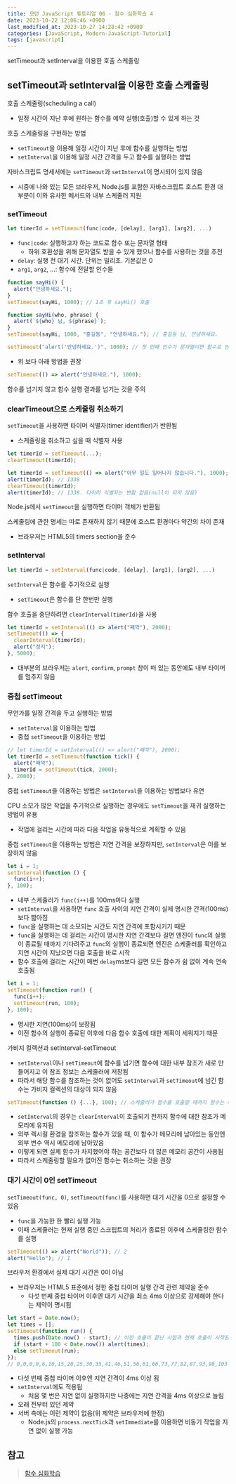 ```yaml
---
title: 모던 JavaScript 튜토리얼 06 - 함수 심화학습 4
date: 2023-10-22 12:06:46 +0900
last_modified_at: 2023-10-27 14:28:42 +0900
categories: [JavaScript, Modern-JavaScript-Tutorial]
tags: [javascript]
---
```


setTimeout과 setInterval을 이용한 호출 스케줄링

## setTimeout과 setInterval을 이용한 호출 스케줄링

호출 스케줄링(scheduling a call)

- 일정 시간이 지난 후에 원하는 함수를 예약 실행(호출)할 수 있게 하는 것

호출 스케줄링을 구현하는 방법

- `setTimeout`을 이용해 일정 시간이 지난 후에 함수를 실행하는 방법
- `setInterval`을 이용해 일정 시간 간격을 두고 함수를 실행하는 방법

자바스크립트 명세서에는 `setTimeout`과 `setInterval`이 명시되어 있지 않음

- 시중에 나와 있는 모든 브라우저, Node.js를 포함한 자바스크립트 호스트 환경 대부분이 이와 유사한 메서드와 내부 스케줄러 지원

### setTimeout

```javascript
let timerId = setTimeout(func|code, [delay], [arg1], [arg2], ...)
```

- `func|code`: 실행하고자 하는 코드로 함수 또는 문자열 형태
  - 하위 호환성을 위해 문자열도 받을 수 있게 했으나 함수를 사용하는 것을 추천
- `delay`: 실행 전 대기 시간. 단위는 밀리초. 기본값은 0
- `arg1`, `arg2`, ...: 함수에 전달할 인수들

```javascript
function sayHi() {
  alert("안녕하세요.");
}
setTimeout(sayHi, 1000); // 1초 후 sayHi() 호출
```

```javascript
function sayHi(who, phrase) {
  alert(`${who} 님, ${phrase}`);
}
setTimeout(sayHi, 1000, "홍길동", "안녕하세요."); // 홍길동 님, 안녕하세요.
```

```javascript
setTimeout("alert('안녕하세요.')", 1000); // 첫 번째 인수가 문자열이면 함수로 만듦
```

- 위 보다 아래 방법을 권장

```javascript
setTimeout(() => alert("안녕하세요."), 1000);
```

함수를 넘기지 않고 함수 실행 결과를 넘기는 것을 주의

### clearTimeout으로 스케줄링 취소하기

`setTimeout`을 사용하면 타이머 식별자(timer identifier)가 반환됨

- 스케줄링을 취소하고 싶을 때 식별자 사용

```javascript
let timerId = setTimeout(...);
clearTimeout(timerId);
```

```javascript
let timerId = setTimeout(() => alert("아무 일도 일어나지 않습니다."), 1000);
alert(timerId); // 1338
clearTimeout(timerId);
alert(timerId); // 1338. 타이머 식별자는 변함 없음(null이 되지 않음)
```

Node.js에서 `setTimeout`을 실행하면 타이머 객체가 반환됨

스케줄링에 관한 명세는 따로 존재하지 않기 때문에 호스트 환경마다 약간의 차이 존재

- 브라우저는 HTML5의 timers section을 준수

### setInterval

```javascript
let timerId = setInterval(func|code, [delay], [arg1], [arg2], ...)
```

`setInterval`은 함수를 주기적으로 실행

- `setTimeout`은 함수를 단 한번만 실행

함수 호출을 중단하려면 `clearInterval(timerId)`을 사용

```javascript
let timerId = setInterval(() => alert("째깍"), 2000);
setTimeout(() => {
  clearInterval(timerId);
  alert("정지");
}, 5000);
```

- 대부분의 브라우저는 `alert`, `confirm`, `prompt` 창이 떠 있는 동안에도 내부 타이머를 멈추지 않음

### 중첩 setTimeout

무언가를 일정 간격을 두고 실행하는 방법

- `setInterval`을 이용하는 방법
- 중첩 `setTimeout`을 이용하는 방법

```javascript
// let timerId = setInterval(() => alert("째깍"), 2000);
let timerId = setTimeout(function tick() {
  alert("째깍");
  timerId = setTimeout(tick, 2000);
}, 2000);
```

중첩 `setTimeout`을 이용하는 방법은 `setInterval`을 이용하는 방법보다 유연

CPU 소모가 많은 작업을 주기적으로 실행하는 경우에도 `setTimeout`을 재귀 실행하는 방법이 유용

- 작업에 걸리는 시간에 따라 다음 작업을 유동적으로 계획할 수 있음

중첩 `setTimeout`을 이용하는 방법은 지연 간격을 보장하지만, `setInterval`은 이를 보장하지 않음

```javascript
let i = 1;
setInterval(function () {
  func(i++);
}, 100);
```

- 내부 스케줄러가 `func(i++)`를 100ms마다 실행
- `setInterval`을 사용하면 `func` 호출 사이의 지연 간격이 실제 명시한 간격(100ms)보다 짧아짐
- `func`을 실행하는 데 소모되는 시간도 지연 간격에 포함시키기 때문
- `func`을 실행하는 데 걸리는 시간이 명시한 지연 간격보다 길면 엔진이 `func`의 실행이 종료될 때까지 기다려주고 `func`의 실행이 종료되면 엔진은 스케줄러를 확인하고 지연 시간이 지났으면 다음 호출을 바로 시작
- 함수 호출에 걸리는 시간이 매번 `delay`ms보다 길면 모든 함수가 쉼 없이 계속 연속 호출됨

```javascript
let i = 1;
setTimeout(function run() {
  func(i++);
  setTimeout(run, 100);
}, 100);
```

- 명시한 지연(100ms)이 보장됨
- 이전 함수의 실행이 종료된 이후에 다음 함수 호출에 대한 계획이 세워지기 때문

가비지 컬렉션과 setInterval-setTimeout

- `setInterval`이나 `setTimeout`에 함수를 넘기면 함수에 대한 내부 참조가 새로 만들어지고 이 참조 정보는 스케줄러에 저장됨
- 따라서 해당 함수를 참조하는 것이 없어도 `setInterval`과 `setTimeout`에 넘긴 함수는 가비지 컬렉션의 대상이 되지 않음

```javascript
setTimeout(function () {...}, 100); // 스케줄러가 함수를 호출할 때까지 함수는 메모리에 유지됨
```

- `setInterval`의 경우는 `clearInterval`이 호출되기 전까지 함수에 대한 참조가 메모리에 유지됨
- 외부 렉시컬 환경을 참조하는 함수가 있을 때, 이 함수가 메모리에 남아있는 동안엔 외부 변수 역시 메모리에 남아있음
- 이렇게 되면 실제 함수가 차지했어야 하는 공간보다 더 많은 메모리 공간이 사용됨
- 따라서 스케줄링할 필요가 없어진 함수는 취소하는 것을 권장

### 대기 시간이 0인 setTimeout

`setTimeout(func, 0)`, `setTimeout(func)`를 사용하면 대기 시간을 0으로 설정할 수 있음

- `func`을 가능한 한 빨리 실행 가능
- 이때 스케줄러는 현재 실행 중인 스크립트의 처리가 종료된 이후에 스케줄링한 함수를 실행

```javascript
setTimeout(() => alert("World")); // 2
alert("Hello"); // 1
```

브라우저 환경에서 실제 대기 시간은 0이 아님

- 브라우저는 HTML5 표준에서 정한 중첩 타이머 실행 간격 관련 제약을 준수
  - 다섯 번째 중첩 타이머 이후엔 대기 시간을 최소 4ms 이상으로 강제해야 한다는 제약이 명시됨

```javascript
let start = Date.now();
let times = [];
setTimeout(function run() {
  times.push(Date.now() - start); // 이전 호출이 끝난 시점과 현재 호출이 시작된 시점의 시차
  if (start + 100 < Date.now()) alert(times);
  else setTimeout(run);
});
// 0,0,0,0,6,10,15,20,25,30,35,41,46,51,56,61,66,73,77,82,87,93,98,103
```

- 다섯 번째 중첩 타이머 이후엔 지연 간격이 4ms 이상 됨
- `setInterval`에도 적용됨
  - 처음 몇 번은 지연 없이 실행하지만 나중에는 지연 간격을 4ms 이상으로 늘림
- 오래 전부터 있던 제약
- 서버 측에는 이런 제약이 없음(위 제약은 브라우저에 한정)
  - Node.js의 `process.nextTick`과 `setImmediate`를 이용하면 비동기 작업을 지연 없이 실행 가능

## 참고

> [함수 심화학습](https://ko.javascript.info/advanced-functions)
